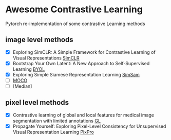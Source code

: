 # Awesome Contrastive Learning

Pytorch re-implementation of some contrastive Learning methods

## image level methods

- [x] Exploring SimCLR: A Simple Framework for Contrastive Learning of Visual Representations [SimCLR](https://github.com/sthalles/SimCLR)
- [x] Bootstrap Your Own Latent: A New Approach to Self-Supervised Learning [BYOL](https://github.com/lucidrains/byol-pytorch)
- [x] Exploring Simple Siamese Representation Learning [SimSam](https://github.com/lucidrains/byol-pytorch)
- [ ] [MOCO](https://github.com/facebookresearch/moco)
- [ ] [Median]

## pixel level methods

- [x] Contrastive learning of global and local features for medical image segmentation with limited annotations [GL](https://github.com/krishnabits001/domain_specific_cl)
- [x] Propagate Yourself: Exploring Pixel-Level Consistency for Unsupervised Visual Representation Learning [PixPro](https://github.com/zdaxie/PixPro)
